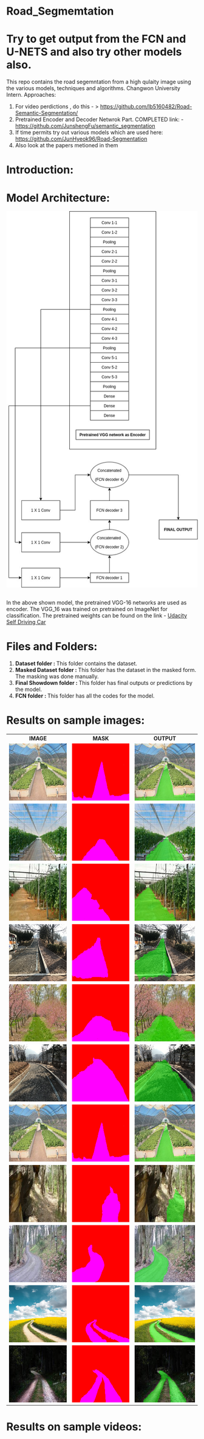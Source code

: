 # Road_Segmemtation

# Try to get output from the FCN and U-NETS and also try other models also. 



This repo contains the road segemntation from a high qulaity image using the various models, techniques and algorithms.
Changwon University Intern.
Approaches:

1. For video perdictions , do this - >  https://github.com/lb5160482/Road-Semantic-Segmentation/
2. Pretrained Encoder and Decoder Netwrok Part. COMPLETED link: - https://github.com/JunshengFu/semantic_segmentation <br>
3. If time permits try out various models which are used here: https://github.com/JunHyeok96/Road-Segmentation
4. Also look at the papers metioned in them


# Introduction:

# Model Architecture:
<p align = "center">
<img src ="./architecture.jpg" align = "center"/>
</p>
<br>
In the above shown model, the pretrained VGG-16 networks are used as encoder. The VGG_16 was trained on pretrained on ImageNet for classification. The 
pretrained weights can be found on the link - <a href = "https://s3-us-west-1.amazonaws.com/udacity-selfdrivingcar/vgg.zip">Udacity Self Driving Car</a>

# Files and Folders:

<ol>
  <li><B>Dataset folder : </B>This folder contains the dataset.</li>
  <li><B>Masked Dataset folder : </B>This folder has the dataset in the masked form. The masking was done manually.</li>
  <li><B>Final Showdown folder : </B>This folder has final outputs or predictions by the model.</li>
  <li><B>FCN folder : </B>This folder has all the codes for the model.</li>
</ol>
  

# Results on sample images:

<table>
  <tr>
    <td align = "center"><B>IMAGE</B></td>
    <td align = "center"><B>MASK</B></td>
    <td align = "center"><B>OUTPUT</B></td>
  </tr>
  <tr>
    <td><img src = "./dataset/umm_road_1.png" height = "150", width = "250"/></td>
    <td><img src = "./masked_dataset/umm_road_1.png" height = "150", width = "250"/></td>
    <td><img src = "./Final_Showdown/umm_road_1.png" height = "150", width = "250"/></td>
 </tr>
  <tr>
    <td><img src = "./dataset/umm_road_5.png" height = "150", width = "250"/></td>
    <td><img src = "./masked_dataset/umm_road_5.png" height = "150", width = "250"/></td>
    <td><img src = "./Final_Showdown/umm_road_5.png" height = "150", width = "250"/></td>
 </tr>
  <tr>
    <td><img src = "./dataset/umm_road_10.png" height = "150", width = "250"/></td>
    <td><img src = "./masked_dataset/umm_road_10.png"/ height = "150", width = "250"></td>
    <td><img src = "./Final_Showdown/umm_road_10.png" height = "150", width = "250"/></td>
 </tr>
  <tr>
    <td><img src = "./dataset/umm_road_20.png"/ height = "150", width = "250"></td>
    <td><img src = "./masked_dataset/umm_road_20.png" height = "150", width = "250"/></td>
    <td><img src = "./Final_Showdown/umm_road_20.png" height = "150", width = "250"/></td>
 </tr>
  <tr>
    <td><img src = "./dataset/umm_road_40.png" height = "150", width = "250"/></td>
    <td><img src = "./masked_dataset/umm_road_40.png" height = "150", width = "250"/></td>
    <td><img src = "./Final_Showdown/umm_road_40.png" height = "150", width = "250"/></td>
 </tr>
  <tr>
    <td><img src = "./dataset/umm_road_30.png" height = "150", width = "250"/></td>
    <td><img src = "./masked_dataset/umm_road_30.png" height = "150", width = "250"/></td>
    <td><img src = "./Final_Showdown/umm_road_30.png" height = "150", width = "250"/></td>
 </tr>
  <tr>
    <td><img src = "./dataset/umm_road_1.png" height = "150", width = "250"/></td>
    <td><img src = "./masked_dataset/umm_road_1.png" height = "150", width = "250"/></td>
    <td><img src = "./Final_Showdown/umm_road_1.png" height = "150", width = "250"/></td>
 </tr>
  <tr>
    <td><img src = "./dataset/forest_dataset/umm_road_4.png" height = "150", width = "250"/></td>
    <td><img src = "./masked_dataset/forest_masked/umm_road_4.png" height = "150", width = "250"/></td>
    <td><img src = "./Final_Showdown/forest_final/umm_road_4.png" height = "150", width = "250"/></td>
 </tr>
  <tr>
    <td><img src = "./dataset/forest_dataset/umm_road_6.png" height = "150", width = "250"/></td>
    <td><img src = "./masked_dataset/forest_masked/umm_road_6.png" height = "150", width = "250"/></td>
    <td><img src = "./Final_Showdown/forest_final/umm_road_6.png" height = "150", width = "250"/></td>
 </tr>
  <tr>
    <td><img src = "./dataset/forest_dataset/umm_road_66.png" height = "150", width = "250"/></td>
    <td><img src = "./masked_dataset/forest_masked/umm_road_66.png" height = "150", width = "250"/></td>
    <td><img src = "./Final_Showdown/forest_final/umm_road_66.png" height = "150", width = "250"/></td>
 </tr>
  <tr>
    <td><img src = "./dataset/forest_dataset/umm_road_88.png" height = "150", width = "250"/></td>
    <td><img src = "./masked_dataset/forest_masked/umm_road_88.png" height = "150", width = "250"/></td>
    <td><img src = "./Final_Showdown/forest_final/umm_road_88.png" height = "150", width = "250"/></td>
 </tr>
  
 </table>




# Results on sample videos:
